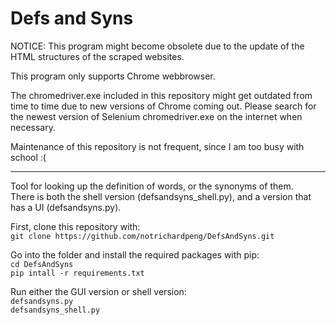 # Defs and Syns
  
NOTICE: 
This program might become obsolete due to the update of the HTML structures of the scraped websites.

This program only supports Chrome webbrowser.

The chromedriver.exe included in this repository might get outdated from time to time due to new versions of Chrome 
coming out. Please search for the newest version of Selenium chromedriver.exe on the internet when necessary.

Maintenance of this repository is not frequent, since I am too busy with school :(

---------------------------------------------------------------------------------------------------------------------

Tool for looking up the definition of words, or the synonyms of them.  
There is both the shell version (defsandsyns_shell.py), and a version that has a UI (defsandsyns.py).  

First, clone this repository with:  
`git clone https://github.com/notrichardpeng/DefsAndSyns.git`
  
Go into the folder and install the required packages with pip:  
`cd DefsAndSyns`  
`pip intall -r requirements.txt`  
  
Run either the GUI version or shell version:  
`defsandsyns.py`  
`defsandsyns_shell.py`  

